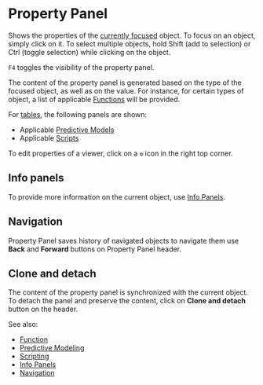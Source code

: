 <!-- TITLE: Property Panel -->
<!-- SUBTITLE: -->

# Property Panel

Shows the properties of the [currently focused](navigation.md#current-object) object. To focus on an object,
simply click on it. To select multiple objects, hold Shift (add to selection) or
Ctrl (toggle selection) while clicking on the object.

`F4` toggles the visibility of the property panel.

The content of the property panel is generated based on the type of the focused 
object, as well as on the value. For instance, for certain types of object, a list
of applicable [Functions](functions/function.md) will be provided. 

For [tables](table.md), the following panels are shown:
* Applicable [Predictive Models](../learn/predictive-modeling.md)
* Applicable [Scripts](../compute/scripting.md)

To edit properties of a viewer, click on a `⚙` icon in the right top corner.

## Info panels

To provide more information on the current object, use [Info Panels](../discover/info-panels.md).

## Navigation

Property Panel saves history of navigated objects to navigate them use **Back** and **Forward** 
buttons on Property Panel header.

## Clone and detach

The content of the property panel is synchronized with the current object. To detach
the panel and preserve the content, click on **Clone and detach** button on the header.

See also:
  * [Function](functions/function.md)
  * [Predictive Modeling](../learn/predictive-modeling.md)
  * [Scripting](../compute/scripting.md)
  * [Info Panels](../discover/info-panels.md)
  * [Navigation](navigation.md)
